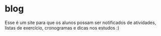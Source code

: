 # blog
Esse é um site para que os alunos possam ser notificados de atividades, listas de exercício, cronogramas e dicas nos estudos :)
